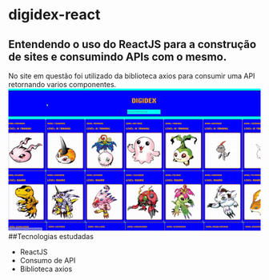 # digidex-react
## Entendendo o uso do ReactJS para a construção de sites e consumindo APIs com o mesmo.
No site em questão foi utilizado da biblioteca axios para consumir uma API retornando varios componentes.
![](show.gif)
##Tecnologias estudadas
- ReactJS
- Consumo de API
- Biblioteca axios
